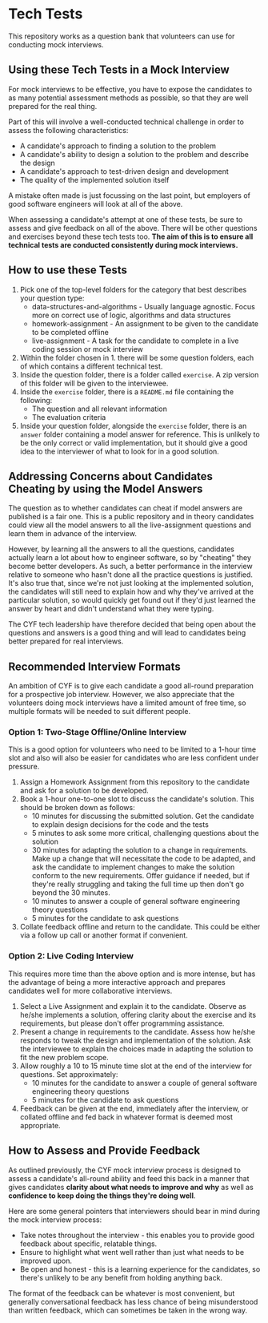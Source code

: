 # Tech Tests

This repository works as a question bank that volunteers can use for conducting mock interviews.

## Using these Tech Tests in a Mock Interview

For mock interviews to be effective, you have to expose the candidates to as many potential assessment methods as possible, so that they are well prepared for the real thing.

Part of this will involve a well-conducted technical challenge in order to assess the following characteristics:

* A candidate's approach to finding a solution to the problem
* A candidate's ability to design a solution to the problem and describe the design
* A candidate's approach to test-driven design and development
* The quality of the implemented solution itself

A mistake often made is just focussing on the last point, but employers of good software engineers will look at all of the above.

When assessing a candidate's attempt at one of these tests, be sure to assess and give feedback on all of the above. There will be other questions and exercises beyond these tech tests too. **The aim of this is to ensure all technical tests are conducted consistently during mock interviews.**

## How to use these Tests

1. Pick one of the top-level folders for the category that best describes your question type:
    - data-structures-and-algorithms - Usually language agnostic. Focus more on correct use of logic, algorithms and data structures
    - homework-assignment - An assignment to be given to the candidate to be completed offline
    - live-assignment - A task for the candidate to complete in a live coding session or mock interview
2. Within the folder chosen in 1. there will be some question folders, each of which contains a different technical test.
3. Inside the question folder, there is a folder called `exercise`. A zip version of this folder will be given to the interviewee.
4. Inside the `exercise` folder, there is a `README.md` file containing the following:
    - The question and all relevant information
    - The evaluation criteria
5. Inside your question folder, alongside the `exercise` folder, there is an `answer` folder containing a model answer for reference. This is unlikely to be the only correct or valid implementation, but it should give a good idea to the interviewer of what to look for in a good solution.

## Addressing Concerns about Candidates Cheating by using the Model Answers

The question as to whether candidates can cheat if model answers are published is a fair one. This is a public repository and in theory candidates could view all the model answers to all the live-assignment questions and learn them in advance of the interview.

However, by learning all the answers to all the questions, candidates actually learn a lot about how to engineer software, so by "cheating" they become better developers. As such, a better performance in the interview relative to someone who hasn't done all the practice questions is justified. It's also true that, since we're not just looking at the implemented solution, the candidates will still need to explain how and why they've arrived at the particular solution, so would quickly get found out if they'd just learned the answer by heart and didn't understand what they were typing.

The CYF tech leadership have therefore decided that being open about the questions and answers is a good thing and will lead to candidates being better prepared for real interviews.

## Recommended Interview Formats

An ambition of CYF is to give each candidate a good all-round preparation for a prospective job interview. However, we also appreciate that the volunteers doing mock interviews have a limited amount of free time, so multiple formats will be needed to suit different people.

### Option 1: Two-Stage Offline/Online Interview

This is a good option for volunteers who need to be limited to a 1-hour time slot and also will also be easier for candidates who are less confident under pressure.

1. Assign a Homework Assignment from this repository to the candidate and ask for a solution to be developed.
2. Book a 1-hour one-to-one slot to discuss the candidate's solution. This should be broken down as follows:
    - 10 minutes for discussing the submitted solution. Get the candidate to explain design decisions for the code and the tests
    - 5 minutes to ask some more critical, challenging questions about the solution
    - 30 minutes for adapting the solution to a change in requirements. Make up a change that will necessitate the code to be adapted, and ask the candidate to implement changes to make the solution conform to the new requirements. Offer guidance if needed, but if they're really struggling and taking the full time up then don't go beyond the 30 minutes.
    - 10 minutes to answer a couple of general software engineering theory questions
    - 5 minutes for the candidate to ask questions
3. Collate feedback offline and return to the candidate. This could be either via a follow up call or another format if convenient.

### Option 2: Live Coding Interview

This requires more time than the above option and is more intense, but has the advantage of being a more interactive approach and prepares candidates well for more collaborative interviews.

1. Select a Live Assignment and explain it to the candidate. Observe as he/she implements a solution, offering clarity about the exercise and its requirements, but please don't offer programming assistance.
2. Present a change in requirements to the candidate. Assess how he/she responds to tweak the design and implementation of the solution. Ask the interviewee to explain the choices made in adapting the solution to fit the new problem scope.
3. Allow roughly a 10 to 15 minute time slot at the end of the interview for questions. Set approximately:
    - 10 minutes for the candidate to answer a couple of general software engineering theory questions
    - 5 minutes for the candidate to ask questions
4. Feedback can be given at the end, immediately after the interview, or collated offline and fed back in whatever format is deemed most appropriate.

## How to Assess and Provide Feedback

As outlined previously, the CYF mock interview process is designed to assess a candidate's all-round ability and feed this back in a manner that gives candidates **clarity about what needs to improve and why** as well as **confidence to keep doing the things they're doing well**.

Here are some general pointers that interviewers should bear in mind during the mock interview process:

* Take notes throughout the interview - this enables you to provide good feedback about specific, relatable things.
* Ensure to highlight what went well rather than just what needs to be improved upon.
* Be open and honest - this is a learning experience for the candidates, so there's unlikely to be any benefit from holding anything back.

The format of the feedback can be whatever is most convenient, but generally conversational feedback has less chance of being misunderstood than written feedback, which can sometimes be taken in the wrong way.

